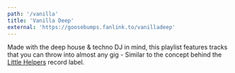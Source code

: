 ```yaml
---
path: '/vanilla'
title: 'Vanilla Deep'
external: 'https://goosebumps.fanlink.to/vanilladeep'
---
```

<p class="leading-relaxed text-base">Made with the deep house &amp; techno DJ in mind, this playlist features tracks that you can throw into almost any gig - Similar to the concept behind the <a class="bg-yellow-200" target="_blank" href="https://www.residentadvisor.net/record-label.aspx?id=3712">Little Helpers</a> record label.</p>